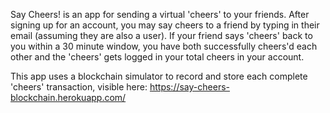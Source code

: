 Say Cheers! is an app for sending a virtual 'cheers' to your friends. After signing up for an account, you may say cheers to a friend by typing in their email (assuming they are also a user). If your friend says 'cheers' back to you within a 30 minute window, you have both successfully cheers'd each other and the 'cheers' gets logged in your total cheers in your account.

This app uses a blockchain simulator to record and store each complete 'cheers' transaction, visible here: https://say-cheers-blockchain.herokuapp.com/



